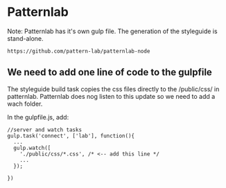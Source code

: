 # Patternlab
Note: Patternlab has it's own gulp file. The generation of the styleguide is stand-alone.
```
https://github.com/pattern-lab/patternlab-node
```


## We need to add one line of code to the gulpfile
The styleguide build task copies the css files directly to the /public/css/ in patternlab.
Patternlab does nog listen to this update so we need to add a wach folder.

In the gulpfile.js, add:

```
//server and watch tasks
gulp.task('connect', ['lab'], function(){
  ...
  gulp.watch([
    './public/css/*.css', /* <-- add this line */
    ...
  });

})
```
